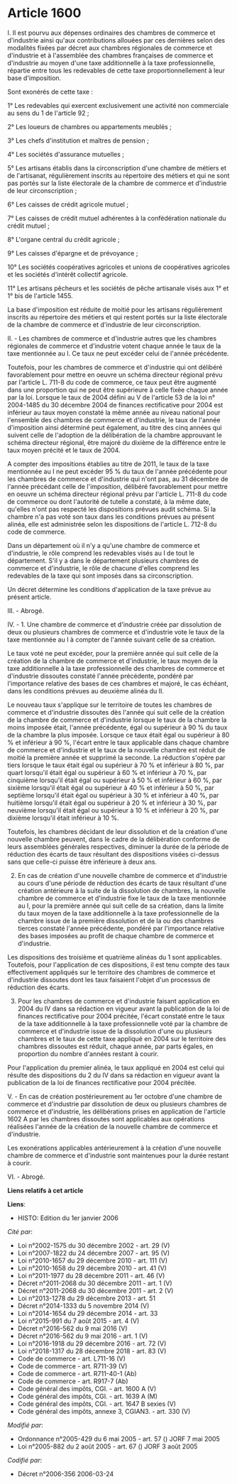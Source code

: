 # Article 1600

I. Il est pourvu aux dépenses ordinaires des chambres de commerce et d'industrie ainsi qu'aux contributions allouées par ces
dernières selon des modalités fixées par décret aux chambres régionales de commerce et d'industrie et à l'assemblée des
chambres françaises de commerce et d'industrie au moyen d'une taxe additionnelle à la taxe professionnelle, répartie entre
tous les redevables de cette taxe proportionnellement à leur base d'imposition.

Sont exonérés de cette taxe :

1° Les redevables qui exercent exclusivement une activité non commerciale au sens du 1 de l'article 92 ;

2° Les loueurs de chambres ou appartements meublés ;

3° Les chefs d'institution et maîtres de pension ;

4° Les sociétés d'assurance mutuelles ;

5° Les artisans établis dans la circonscription d'une chambre de métiers et de l'artisanat, régulièrement inscrits au
répertoire des métiers et qui ne sont pas portés sur la liste électorale de la chambre de commerce et d'industrie de leur
circonscription ;

6° Les caisses de crédit agricole mutuel ;

7° Les caisses de crédit mutuel adhérentes à la confédération nationale du crédit mutuel ;

8° L'organe central du crédit agricole ;

9° Les caisses d'épargne et de prévoyance ;

10° Les sociétés coopératives agricoles et unions de coopératives agricoles et les sociétés d'intérêt collectif agricole.

11° Les artisans pêcheurs et les sociétés de pêche artisanale visés aux 1° et 1° bis de l'article 1455.

La base d'imposition est réduite de moitié pour les artisans régulièrement inscrits au répertoire des métiers et qui restent
portés sur la liste électorale de la chambre de commerce et d'industrie de leur circonscription.

II. - Les chambres de commerce et d'industrie autres que les chambres régionales de commerce et d'industrie votent chaque
année le taux de la taxe mentionnée au I. Ce taux ne peut excéder celui de l'année précédente.

Toutefois, pour les chambres de commerce et d'industrie qui ont délibéré favorablement pour mettre en oeuvre un schéma
directeur régional prévu par l'article L. 711-8 du code de commerce, ce taux peut être augmenté dans une proportion qui ne
peut être supérieure à celle fixée chaque année par la loi. Lorsque le taux de 2004 défini au V de l'article 53 de la loi n°
2004-1485 du 30 décembre 2004 de finances rectificative pour 2004 est inférieur au taux moyen constaté la même année au
niveau national pour l'ensemble des chambres de commerce et d'industrie, le taux de l'année d'imposition ainsi déterminé peut
également, au titre des cinq années qui suivent celle de l'adoption de la délibération de la chambre approuvant le schéma
directeur régional, être majoré du dixième de la différence entre le taux moyen précité et le taux de 2004.

A compter des impositions établies au titre de 2011, le taux de la taxe mentionnée au I ne peut excéder 95 % du taux de
l'année précédente pour les chambres de commerce et d'industrie qui n'ont pas, au 31 décembre de l'année précédant celle de
l'imposition, délibéré favorablement pour mettre en oeuvre un schéma directeur régional prévu par l'article L. 711-8 du code
de commerce ou dont l'autorité de tutelle a constaté, à la même date, qu'elles n'ont pas respecté les dispositions prévues
audit schéma. Si la chambre n'a pas voté son taux dans les conditions prévues au présent alinéa, elle est administrée selon
les dispositions de l'article L. 712-8 du code de commerce.

Dans un département où il n'y a qu'une chambre de commerce et d'industrie, le rôle comprend les redevables visés au I de tout
le département. S'il y a dans le département plusieurs chambres de commerce et d'industrie, le rôle de chacune d'elles
comprend les redevables de la taxe qui sont imposés dans sa circonscription.

Un décret détermine les conditions d'application de la taxe prévue au présent article.

III. - Abrogé.

IV. - 1. Une chambre de commerce et d'industrie créée par dissolution de deux ou plusieurs chambres de commerce et
d'industrie vote le taux de la taxe mentionnée au I à compter de l'année suivant celle de sa création.

Le taux voté ne peut excéder, pour la première année qui suit celle de la création de la chambre de commerce et d'industrie,
le taux moyen de la taxe additionnelle à la taxe professionnelle des chambres de commerce et d'industrie dissoutes constaté
l'année précédente, pondéré par l'importance relative des bases de ces chambres et majoré, le cas échéant, dans les
conditions prévues au deuxième alinéa du II.

Le nouveau taux s'applique sur le territoire de toutes les chambres de commerce et d'industrie dissoutes dès l'année qui suit
celle de la création de la chambre de commerce et d'industrie lorsque le taux de la chambre la moins imposée était, l'année
précédente, égal ou supérieur à 90 % du taux de la chambre la plus imposée. Lorsque ce taux était égal ou supérieur à 80 % et
inférieur à 90 %, l'écart entre le taux applicable dans chaque chambre de commerce et d'industrie et le taux de la nouvelle
chambre est réduit de moitié la première année et supprimé la seconde. La réduction s'opère par tiers lorsque le taux était
égal ou supérieur à 70 % et inférieur à 80 %, par quart lorsqu'il était égal ou supérieur à 60 % et inférieur à 70 %, par
cinquième lorsqu'il était égal ou supérieur à 50 % et inférieur à 60 %, par sixième lorsqu'il était égal ou supérieur à 40 %
et inférieur à 50 %, par septième lorsqu'il était égal ou supérieur à 30 % et inférieur à 40 %, par huitième lorsqu'il était
égal ou supérieur à 20 % et inférieur à 30 %, par neuvième lorsqu'il était égal ou supérieur à 10 % et inférieur à 20 %, par
dixième lorsqu'il était inférieur à 10 %.

Toutefois, les chambres décidant de leur dissolution et de la création d'une nouvelle chambre peuvent, dans le cadre de la
délibération conforme de leurs assemblées générales respectives, diminuer la durée de la période de réduction des écarts de
taux résultant des dispositions visées ci-dessus sans que celle-ci puisse être inférieure à deux ans.

2. En cas de création d'une nouvelle chambre de commerce et d'industrie au cours d'une période de réduction des écarts de
taux résultant d'une création antérieure à la suite de la dissolution de chambres, la nouvelle chambre de commerce et
d'industrie fixe le taux de la taxe mentionnée au I, pour la première année qui suit celle de sa création, dans la limite du
taux moyen de la taxe additionnelle à la taxe professionnelle de la chambre issue de la première dissolution et de la ou des
chambres tierces constaté l'année précédente, pondéré par l'importance relative des bases imposées au profit de chaque
chambre de commerce et d'industrie.

Les dispositions des troisième et quatrième alinéas du 1 sont applicables. Toutefois, pour l'application de ces dispositions,
il est tenu compte des taux effectivement appliqués sur le territoire des chambres de commerce et d'industrie dissoutes dont
les taux faisaient l'objet d'un processus de réduction des écarts.

3. Pour les chambres de commerce et d'industrie faisant application en 2004 du IV dans sa rédaction en vigueur avant la
publication de la loi de finances rectificative pour 2004 précitée, l'écart constaté entre le taux de la taxe additionnelle à
la taxe professionnelle voté par la chambre de commerce et d'industrie issue de la dissolution d'une ou plusieurs chambres et
le taux de cette taxe appliqué en 2004 sur le territoire des chambres dissoutes est réduit, chaque année, par parts égales,
en proportion du nombre d'années restant à courir.

Pour l'application du premier alinéa, le taux appliqué en 2004 est celui qui résulte des dispositions du 2 du IV dans sa
rédaction en vigueur avant la publication de la loi de finances rectificative pour 2004 précitée.

V. - En cas de création postérieurement au 1er octobre d'une chambre de commerce et d'industrie par dissolution de deux ou
plusieurs chambres de commerce et d'industrie, les délibérations prises en application de l'article 1602 A par les chambres
dissoutes sont applicables aux opérations réalisées l'année de la création de la nouvelle chambre de commerce et d'industrie.

Les exonérations applicables antérieurement à la création d'une nouvelle chambre de commerce et d'industrie sont maintenues
pour la durée restant à courir.

VI. - Abrogé.

**Liens relatifs à cet article**

**Liens**:

  - HISTO: Edition du 1er janvier 2006

_Cité par_:

  - Loi n°2002-1575 du 30 décembre 2002 - art. 29 (V)
  - Loi n°2007-1822 du 24 décembre 2007 - art. 95 (V)
  - Loi n°2010-1657 du 29 décembre 2010 - art. 111 (V)
  - Loi n°2010-1658 du 29 décembre 2010 - art. 41 (V)
  - Loi n°2011-1977 du 28 décembre 2011 - art. 46 (V)
  - Décret n°2011-2068 du 30 décembre 2011 - art. 1 (V)
  - Décret n°2011-2068 du 30 décembre 2011 - art. 2 (V)
  - Loi n°2013-1278 du 29 décembre 2013 - art. 51
  - Décret n°2014-1333 du 5 novembre 2014 (V)
  - Loi n°2014-1654 du 29 décembre 2014 - art. 33
  - Loi n°2015-991 du 7 août 2015 - art. 4 (V)
  - Décret n°2016-562 du 9 mai 2016 (V)
  - Décret n°2016-562 du 9 mai 2016 - art. 1 (V)
  - Loi n°2016-1918 du 29 décembre 2016 - art. 72 (V)
  - Loi n°2018-1317 du 28 décembre 2018 - art. 83 (V)
  - Code de commerce - art. L711-16 (V)
  - Code de commerce - art. R711-39 (V)
  - Code de commerce - art. R711-40-1 (Ab)
  - Code de commerce - art. R917-7 (Ab)
  - Code général des impôts, CGI. - art. 1600 A (V)
  - Code général des impôts, CGI. - art. 1639 A (M)
  - Code général des impôts, CGI. - art. 1647 B sexies (V)
  - Code général des impôts, annexe 3, CGIAN3. - art. 330 (V)

_Modifié par_:

  - Ordonnance n°2005-429 du 6 mai 2005 - art. 57 () JORF 7 mai 2005
  - Loi n°2005-882 du 2 août 2005 - art. 67 () JORF 3 août 2005

_Codifié par_:

  - Décret n°2006-356 2006-03-24
